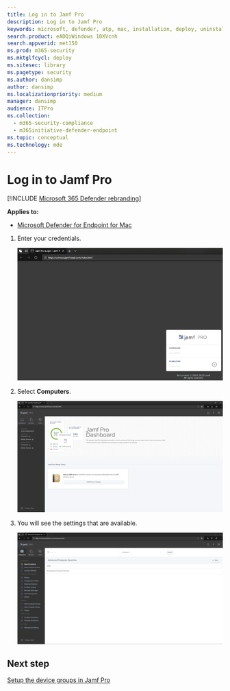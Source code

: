 ```yaml
---
title: Log in to Jamf Pro
description: Log in to Jamf Pro
keywords: microsoft, defender, atp, mac, installation, deploy, uninstallation, intune, jamfpro, macos, catalina, mojave, high sierra
search.product: eADQiWindows 10XVcnh
search.appverid: met150
ms.prod: m365-security
ms.mktglfcycl: deploy
ms.sitesec: library
ms.pagetype: security
ms.author: dansimp
author: dansimp
ms.localizationpriority: medium
manager: dansimp
audience: ITPro
ms.collection: 
  - m365-security-compliance
  - m365initiative-defender-endpoint
ms.topic: conceptual
ms.technology: mde
---
```


# Log in to Jamf Pro

[!INCLUDE [Microsoft 365 Defender rebranding](../../includes/microsoft-defender.md)]


**Applies to:**

- [Microsoft Defender for Endpoint for Mac](microsoft-defender-atp-mac.md)

1. Enter your credentials.

    ![Image of Jamf Pro dashboard](images/jamf-pro-portal1.png)

2. Select **Computers**.

    ![Image of Jamf Pro dashboard](images/jamf-pro-dashboard.png)

3. You will see the settings that are available.

     ![Image of Jamf Pro dashboard](images/jamfpro-settings.png)


## Next step
[Setup the device groups in Jamf Pro](mac-jamfpro-device-groups.md)

